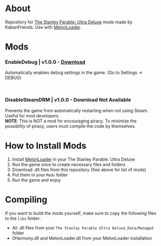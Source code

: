 # About
Repository for [The Stanley Parable: Ultra Deluxe](https://store.steampowered.com/app/1703340/The_Stanley_Parable_Ultra_Deluxe/) mods made by KabanFriends. Use with [MelonLoader](https://github.com/LavaGang/MelonLoader).

# Mods
### EnableDebug | v1.0.0 - [Download](https://github.com/KabanFriends/TSPUD-Mods/raw/master/Releases/EnableDebug.dll)
Automatically enables debug settings in the game. (Go to Settings → DEBUG)

<br>

### DisableSteamDRM | v1.0.0 - Download Not Available
Prevents the game from automatically restarting when not using Steam. Useful for mod developers.  
**NOTE**: This is NOT a mod for encouraging piracy. To minimize the possibility of piracy, users must compile the code by themselves.

# How to Install Mods
1. Install [MelonLoader](https://github.com/LavaGang/MelonLoader) in your The Stanley Parable: Ultra Deluxe
1. Run the game once to create necessary files and folders
1. Download .dll files from this repository (See above for list of mods)
1. Put them in your `Mods` folder
1. Run the game and enjoy

# Compiling
If you want to build the mods yourself, make sure to copy the following files to the `libs` folder:
- All .dll files from your `The Stanley Parable Ultra Deluxe_Data/Managed` folder
- 0Harmony.dll and MelonLoader.dll from your MelonLoader installation
